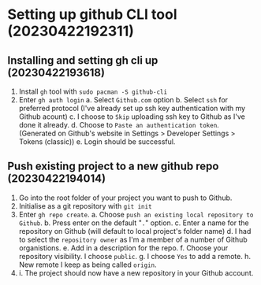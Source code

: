 # Setting up github CLI tool (20230422192311)

## Installing and setting gh cli up (20230422193618)
1. Install `gh` tool with `sudo pacman -S github-cli`
2. Enter `gh auth login`
    a. Select `Github.com` option
    b. Select `ssh` for preferred protocol (I've already set up ssh key authentication with my Github acount)
    c. I choose to `Skip` uploading ssh key to Github as I've done it already.
    d. Choose to `Paste an authentication token`. (Generated on Github's website in Settings > Developer Settings > Tokens (classic))
    e. Login should be successful.
    
## Push existing project to a new github repo (20230422194014)
1. Go into the root folder of your project you want to push to Github.
2. Initialise as a git repository with `git init`
3. Enter `gh repo create`.
    a. Choose `push an existing local repository to Github`.
    b. Press enter on the default "`.`" option.
    c. Enter a name for the repository on Github (will default to local project's folder name)
    d. I had to select the `repository owner` as I'm a member of a number of Github organistions.
    e. Add in a description for the repo.
    f. Choose your repository visibility. I choose `public`.
    g. I choose `Yes` to add a remote.
    h. New remote I keep as being called `origin`.
4.  i. The project should now have a new repository in your Github account.
    

